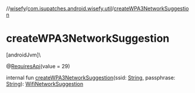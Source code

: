 //[wisefy](../../index.md)/[com.isupatches.android.wisefy.util](index.md)/[createWPA3NetworkSuggestion](create-w-p-a3-network-suggestion.md)

# createWPA3NetworkSuggestion

[androidJvm]\

@[RequiresApi](https://developer.android.com/reference/kotlin/androidx/annotation/RequiresApi.html)(value = 29)

internal fun [createWPA3NetworkSuggestion](create-w-p-a3-network-suggestion.md)(ssid: [String](https://kotlinlang.org/api/latest/jvm/stdlib/kotlin/-string/index.html), passphrase: [String](https://kotlinlang.org/api/latest/jvm/stdlib/kotlin/-string/index.html)): [WifiNetworkSuggestion](https://developer.android.com/reference/kotlin/android/net/wifi/WifiNetworkSuggestion.html)

